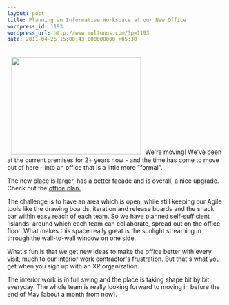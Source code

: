 ```yaml
---
layout: post
title: Planning an Informative Workspace at our New Office
wordpress_id: 1193
wordpress_url: http://www.multunus.com/?p=1193
date: 2011-04-26 15:08:43.000000000 +05:30
---
```

<a rel="attachment wp-att-1279" href="http://www.multunus.com/2011/04/planning-an-informative-workspace-at-our-new-office/s1080013/"><img class="alignleft size-medium wp-image-1279" style="margin-top: 5px; margin-bottom: 5px; margin-left: 10px; margin-right: 10px;" title="New Office" src="http://www.multunus.com/wp-blog/wp-content/uploads/2011/04/S1080013-300x225.jpg" alt="" width="300" height="225" /></a>We're moving! We've been at the current premises for 2+ years now - and the time has come to move out of here - into an office that is a little more "formal".

The new place is larger, has a better facade and is overall, a nice upgrade. Check out the <a href="http://www.homestyler.com/designprofile/58b86389-0d87-4317-b32c-417cc403caf6">office plan.</a>

The challenge is to have an area which is open, while still keeping our Agile tools like the drawing boards, iteration and release boards and the snack bar within easy reach of each team. So we have planned self-sufficient 'islands' around which each team can collaborate, spread out on the office floor. What makes this space really great is the sunlight streaming in through the wall-to-wall window on one side.

What's fun is that we get new ideas to make the office better with every visit, much to our interior work contractor's frustration. But that's what you get when you sign up with an XP organization.

The interior work is in full swing and the place is taking shape bit by  bit everyday. The whole team is really looking forward to moving in before the end of May [about a month from now].
